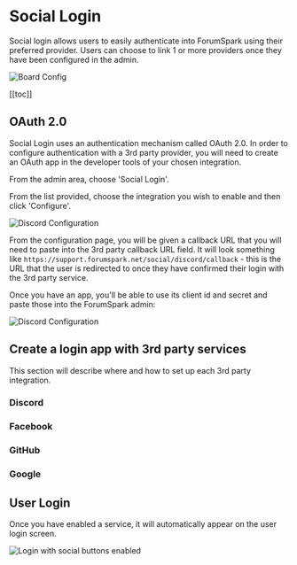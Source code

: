 # Social Login

Social login allows users to easily authenticate into ForumSpark using their preferred provider.  Users can choose to link 1 or more providers once they have been configured in the admin.

![Board Config](/screenshots/admin/users-and-groups.png)

[[toc]]

## OAuth 2.0

Social Login uses an authentication mechanism called OAuth 2.0.  In order to configure authentication with a 3rd party provider, you will need to create an OAuth app in the developer tools of your chosen integration.

From the admin area, choose 'Social Login'.

From the list provided, choose the integration you wish to enable and then click 'Configure'.

![Discord Configuration](/screenshots/admin/social-login.png)

From the configuration page, you will be given a callback URL that you will need to paste into the 3rd party callback URL field.  It will look something like `https://support.forumspark.net/social/discord/callback` - this is the URL that the user is redirected to once they have confirmed their login with the 3rd party service.

Once you have an app, you'll be able to use its client id and secret and paste those into the ForumSpark admin:

![Discord Configuration](/screenshots/admin/configure-discord.png)

## Create a login app with 3rd party services

This section will describe where and how to set up each 3rd party integration.

### Discord

### Facebook

### GitHub

### Google

## User Login

Once you have enabled a service, it will automatically appear on the user login screen.

![Login with social buttons enabled](/screenshots/admin/login-with-social-buttons.png)